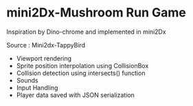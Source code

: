# mini2Dx-Mushroom Run Game
Inspiration by Dino-chrome and implemented in mini2Dx 

Source : Mini2dx-TappyBird

- Viewport rendering
- Sprite position interpolation using CollisionBox
- Collision detection using intersects() function
- Sounds
- Input Handling
- Player data saved with JSON serialization
